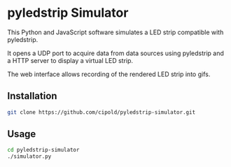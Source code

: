 # pyledstrip Simulator
This Python and JavaScript software simulates a LED strip compatible with pyledstrip.

It opens a UDP port to acquire data from data sources using pyledstrip and a HTTP server to display a virtual LED strip.

The web interface allows recording of the rendered LED strip into gifs.

## Installation
```bash
git clone https://github.com/cipold/pyledstrip-simulator.git
```

## Usage
```bash
cd pyledstrip-simulator
./simulator.py
```
